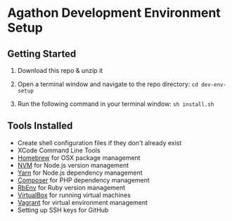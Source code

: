 # Agathon Development Environment Setup

## Getting Started

1. Download this repo & unzip it

2. Open a terminal window and navigate to the repo directory: `cd dev-env-setup`

3. Run the following command in your terminal window: `sh install.sh`

## Tools Installed

- Create shell configuration files if they don't already exist
- XCode Command Line Tools
- [Homebrew](https://brew.sh/) for OSX package management
- [NVM](https://github.com/creationix/nvm) for Node.js version management
- [Yarn](https://yarnpkg.com/) for Node.js dependency management
- [Composer](https://getcomposer.org/) for PHP dependency management
- [RbEnv](https://github.com/rbenv/rbenv) for Ruby version management
- [VirtualBox](https://www.virtualbox.org/) for running virtual machines
- [Vagrant](https://www.vagrantup.com/) for virtual environment management
- Setting up SSH keys for GitHub
